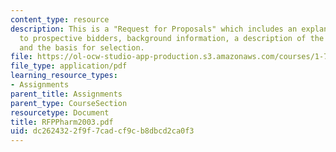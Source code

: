```yaml
---
content_type: resource
description: This is a "Request for Proposals" which includes an explanatory note
  to prospective bidders, background information, a description of the proposed study,
  and the basis for selection.
file: https://ol-ocw-studio-app-production.s3.amazonaws.com/courses/1-782-environmental-engineering-masters-of-engineering-project-fall-2003-spring-2004/dc2624322f9f7cadcf9cb8dbcd2ca0f3_RFPPharm2003.pdf
file_type: application/pdf
learning_resource_types:
- Assignments
parent_title: Assignments
parent_type: CourseSection
resourcetype: Document
title: RFPPharm2003.pdf
uid: dc262432-2f9f-7cad-cf9c-b8dbcd2ca0f3
---
```

